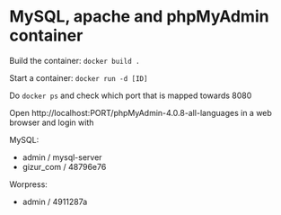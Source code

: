 MySQL, apache and phpMyAdmin container
====================================

Build the container: `docker build .`

Start a container: `docker run -d [ID]`

Do `docker ps` and check which port that is mapped towards 8080

Open http://localhost:PORT/phpMyAdmin-4.0.8-all-languages in a web browser and login with

MySQL:

 * admin / mysql-server
 * gizur_com / 48796e76

Worpress:

 * admin / 4911287a
